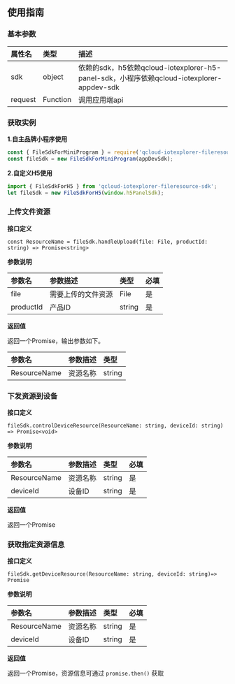 ## 使用指南

### 基本参数

| 属性名  | 类型     | 描述                                                         |
| :------ | :------- | :----------------------------------------------------------- |
| sdk     | object   | 依赖的sdk，h5依赖qcloud-iotexplorer-h5-panel-sdk，小程序依赖qcloud-iotexplorer-appdev-sdk |
| request | Function | 调用应用端api                                                |

### 获取实例

**1.自主品牌小程序使用**

```javascript
const { FileSdkForMiniProgram } = require('qcloud-iotexplorer-fileresource-sdk');
const fileSdk = new FileSdkForMiniProgram(appDevSdk);
```

**2.自定义H5使用**

```javascript
import { FileSdkForH5 } from 'qcloud-iotexplorer-fileresource-sdk';
let fileSdk = new FileSdkForH5(window.h5PanelSdk);
```



### 上传文件资源

**接口定义**

```
const ResourceName = fileSdk.handleUpload(file: File, productId: string) => Promise<string>
```

**参数说明**

| 参数名    | 参数描述           | 类型   | 必填 |
| :-------- | :----------------- | :----- | :--- |
| file      | 需要上传的文件资源 | File   | 是   |
| productId | 产品ID             | string | 是   |

**返回值**

返回一个Promise，输出参数如下。

| 参数名       | 参数描述 | 类型   |
| :----------- | :------- | :----- |
| ResourceName | 资源名称 | string |

### 下发资源到设备

**接口定义**

```
fileSdk.controlDeviceResource(ResourceName: string, deviceId: string) => Promise<void>
```

**参数说明**

| 参数名       | 参数描述 | 类型   | 必填 |
| :----------- | :------- | :----- | :--- |
| ResourceName | 资源名称 | string | 是   |
| deviceId     | 设备ID   | string | 是   |

**返回值**

返回一个Promise

### 获取指定资源信息

**接口定义**

```
fileSdk.getDeviceResource(ResourceName: string, deviceId: string)=> Promise
```

**参数说明**

| 参数名       | 参数描述 | 类型   | 必填 |
| :----------- | :------- | :----- | :--- |
| ResourceName | 资源名称 | string | 是   |
| deviceId     | 设备ID   | string | 是   |

**返回值**

返回一个Promise，资源信息可通过 `promise.then()` 获取


